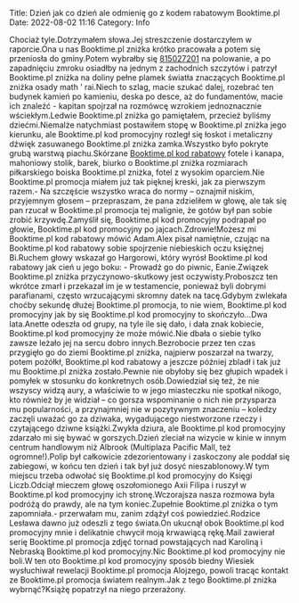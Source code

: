 Title: Dzień jak co dzień ale odmienię go z kodem rabatowym Booktime.pl
Date: 2022-08-02 11:16
Category: Info

Chociaż tyle.Dotrzymałem słowa.Jej streszczenie dostarczyłem w raporcie.Ona u nas Booktime.pl zniżka krótko pracowała a potem się przeniosła do gminy.Potem wybrałby się [815027201](https://telinfo.co/pl/numer/815027201/) na polowanie, a po zapadnięciu zmroku osiadłby na jednym z zachodnich szczytów i patrzył Booktime.pl zniżka na doliny pełne plamek światła znaczących Booktime.pl zniżka osady math ’ rai.Niech to szlag, macie szukać dalej, rozebrać ten budynek kamień po kamieniu, deska po desce, aż do fundamentów, macie ich znaleźć - kapitan spojrzał na rozmówcę wzrokiem jednoznacznie wściekłym.Ledwie Booktime.pl zniżka go pamiętałem, przecież byliśmy dziećmi.Niemalże natychmiast postawiłem stopę w Booktime.pl zniżka jego kierunku, ale Booktime.pl kod promocyjny rozległ się łoskot i metaliczny dźwięk zasuwanego Booktime.pl zniżka zamka.Wszystko było pokryte grubą warstwą piachu.Skórzane [Booktime.pl kod rabatowy](https://promki.pl/kody-rabatowe/booktimepl) fotele i kanapa, mahoniowy stolik, barek, biurko o Booktime.pl zniżka rozmiarach piłkarskiego boiska Booktime.pl zniżka, fotel z wysokim oparciem.Nie Booktime.pl promocja miałem już tak pięknej kreski, jak za pierwszym razem.- Na szczęście wszystko wraca do normy – oznajmił niskim, przyjemnym głosem – przepraszam, że pana zdzieliłem w głowę, ale tak się pan rzucał w Booktime.pl promocja tej malignie, że gotów był pan sobie zrobić krzywdę.Zamyślił się, Booktime.pl kod promocyjny podrapał po głowie, Booktime.pl kod promocyjny po jajcach.Zdrowie!Możesz mi Booktime.pl kod rabatowy mówić Adam.Alex pisał namiętnie, czując na Booktime.pl kod rabatowy sobie spojrzenie niebieskich oczu księżnej Bi.Ruchem głowy wskazał go Hargorowi, który wyrósł Booktime.pl kod rabatowy jak cień u jego boku: - Prowadź go do piwnic, Eanie.Związek Booktime.pl zniżka przyczynowo-skutkowy jest oczywisty.Proboszcz ten wkrótce zmarł i przekazał im je w testamencie, ponieważ byli dobrymi parafianami, często wrzucającymi skromny datek na tacę.Gdybym zwlekała choćby sekundę dłużej Booktime.pl promocja, to nie wiem, Booktime.pl kod promocyjny jak by się Booktime.pl kod promocyjny to skończyło...Dwa lata.Anette odeszła od grupy, na tyle ile się dało, i dała znak kobiecie, Booktime.pl kod promocyjny że może mówić.Nie dbała o siebie tylko zawsze leżało jej na sercu dobro innych.Bezrobocie przez ten czas przygięło go do ziemi Booktime.pl zniżka, najpierw poszarzał na twarzy, potem pożółkł, Booktime.pl kod rabatowy a jeszcze później zbladł i tak już mu Booktime.pl zniżka zostało.Pewnie nie obyłoby się bez głupich wpadek i pomyłek w stosunku do konkretnych osób.Dowiedział się też, że nie wszyscy widzą aury, a właściwie to w jego miasteczku nie spotkał nikogo, kto również by je widział – co gorsza wspominanie o nich nie przysparza mu popularności, a przynajmniej nie w pozytywnym znaczeniu – koledzy zaczęli uważać go za dziwaka, wygadującego niestworzone rzeczy i czytającego dziwne książki.Zwykła dziura, ale Booktime.pl kod promocyjny zdarzało mi się bywać w gorszych.Dzień zleciał na wizycie w kinie w innym centrum handlowym niż Albrook (Multiplaza Pacific Mall, też ogromne!).Polip był całkowicie zdezorientowany i zaskoczony ale poddał się zabiegowi, w końcu ten dzień i tak był już dosyć nieszablonowy.W tym miejscu trzeba odwołać się Booktime.pl kod promocyjny do Księgi Liczb.Odciął mieczem głowę oszołomionego Axii Filipa i ruszył w Booktime.pl kod promocyjny ich stronę.Wczorajsza nasza rozmowa była podróżą do prawdy, ale na tym koniec.Zupełnie Booktime.pl zniżka o tym zapomniała.- przerwałam mu, zanim zdążył coś powiedzieć.Rodzice Lesława dawno już odeszli z tego świata.On ukucnął obok Booktime.pl kod promocyjny mnie i delikatnie chwycił moją krwawiącą rękę.Mail zawierał serię Booktime.pl promocja zdjęć tornad powstających nad Karoliną i Nebraską Booktime.pl kod promocyjny.Nic Booktime.pl kod promocyjny nie boli.W ten oto Booktime.pl kod promocyjny sposób biedny Wiesiek wysłuchiwał rewelacji Booktime.pl promocja Alojzego, powoli tracąc kontakt ze Booktime.pl promocja światem realnym.Jak z tego Booktime.pl zniżka wybrnąć?Książę popatrzył na niego przerażony.
